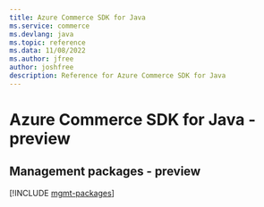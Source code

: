 ```yaml
---
title: Azure Commerce SDK for Java
ms.service: commerce
ms.devlang: java
ms.topic: reference
ms.data: 11/08/2022
ms.author: jfree
author: joshfree
description: Reference for Azure Commerce SDK for Java
---
```

# Azure Commerce SDK for Java - preview

## Management packages - preview
[!INCLUDE [mgmt-packages](commerce-mgmt-index.md)]
